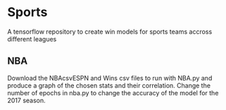 # Sports

A tensorflow repository to create win models for sports teams accross different leagues

## NBA

Download the NBAcsvESPN and Wins csv files to run with NBA.py and produce a graph of the chosen stats and their correlation. Change the number of epochs in nba.py to change the accuracy of the model for the 2017 season.